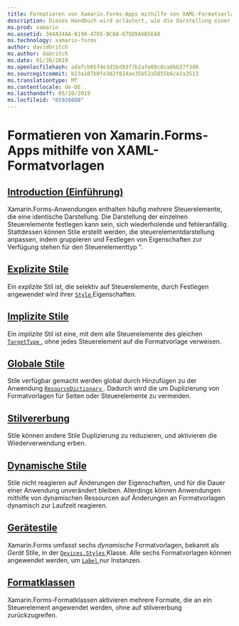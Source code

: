 ```yaml
---
title: Formatieren von Xamarin.Forms-Apps mithilfe von XAML-Formatvorlagen
description: Dieses Handbuch wird erläutert, wie die Darstellung einer Xamarin.Forms-Anwendung mithilfe von XAML-Stile anpassen.
ms.prod: xamarin
ms.assetid: 344A34AA-B19A-4765-BC8A-875D9A6B5EA8
ms.technology: xamarin-forms
author: davidbritch
ms.author: dabritch
ms.date: 01/30/2019
ms.openlocfilehash: adafcb85f4e3d3bd93f7b2afe69c0ca0bb37f3d0
ms.sourcegitcommit: b23a107b0fe3d2f814ae35b52a5855b6ce2a3513
ms.translationtype: MT
ms.contentlocale: de-DE
ms.lasthandoff: 05/20/2019
ms.locfileid: "65926608"
---
```

# <a name="styling-xamarinforms-apps-using-xaml-styles"></a>Formatieren von Xamarin.Forms-Apps mithilfe von XAML-Formatvorlagen

## <a name="introductionintroductionmd"></a>[Introduction (Einführung)](introduction.md)

Xamarin.Forms-Anwendungen enthalten häufig mehrere Steuerelemente, die eine identische Darstellung. Die Darstellung der einzelnen Steuerelemente festlegen kann sein, sich wiederholende und fehleranfällig. Stattdessen können Stile erstellt werden, die steuerelementdarstellung anpassen, indem gruppieren und Festlegen von Eigenschaften zur Verfügung stehen für den Steuerelementtyp ".

## <a name="explicit-stylesexplicitmd"></a>[Explizite Stile](explicit.md)

Ein *explizite* Stil ist, die selektiv auf Steuerelemente, durch Festlegen angewendet wird ihrer [ `Style` ](xref:Xamarin.Forms.NavigableElement.Style) Eigenschaften.

## <a name="implicit-stylesimplicitmd"></a>[Implizite Stile](implicit.md)

Ein *implizite* Stil ist eine, mit dem alle Steuerelemente des gleichen [ `TargetType` ](xref:Xamarin.Forms.Style.TargetType), ohne jedes Steuerelement auf die Formatvorlage verweisen.

## <a name="global-stylesapplicationmd"></a>[Globale Stile](application.md)

Stile verfügbar gemacht werden global durch Hinzufügen zu der Anwendung [ `ResourceDictionary` ](xref:Xamarin.Forms.ResourceDictionary). Dadurch wird die um Duplizierung von Formatvorlagen für Seiten oder Steuerelemente zu vermeiden.

## <a name="style-inheritanceinheritancemd"></a>[Stilvererbung](inheritance.md)

Stile können andere Stile Duplizierung zu reduzieren, und aktivieren die Wiederverwendung erben.

## <a name="dynamic-stylesdynamicmd"></a>[Dynamische Stile](dynamic.md)

Stile nicht reagieren auf Änderungen der Eigenschaften, und für die Dauer einer Anwendung unverändert bleiben. Allerdings können Anwendungen mithilfe von dynamischen Ressourcen auf Änderungen an Formatvorlagen dynamisch zur Laufzeit reagieren.

## <a name="device-stylesdevicemd"></a>[Gerätestile](device.md)

Xamarin.Forms umfasst sechs *dynamische* Formatvorlagen, bekannt als *Gerät* Stile, in der [ `Devices.Styles` ](xref:Xamarin.Forms.Device.Styles) Klasse. Alle sechs Formatvorlagen können angewendet werden, um [ `Label` ](xref:Xamarin.Forms.Label) nur Instanzen.

## <a name="style-classesstyle-classmd"></a>[Formatklassen](style-class.md)

Xamarin.Forms-Formatklassen aktivieren mehrere Formate, die an ein Steuerelement angewendet werden, ohne auf stilvererbung zurückzugreifen.
